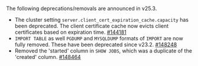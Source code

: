 The following deprecations/removals are announced in v25.3.

- The cluster setting `server.client_cert_expiration_cache.capacity` has been deprecated. The client certificate cache now evicts client certificates based on expiration time. [#144181][#144181]
- `IMPORT TABLE` as well `PGDUMP` and `MYSQLDUMP` formats of `IMPORT` are now fully removed. These have been deprecated since v23.2. [#148248][#148248]
- Removed the 'started' column in `SHOW JOBS`, which was a duplicate of the 'created' column.
 [#148464][#148464]

[#144181]: https://github.com/cockroachdb/cockroach/pull/144181
[#148248]: https://github.com/cockroachdb/cockroach/pull/148248
[#148464]: https://github.com/cockroachdb/cockroach/pull/148464